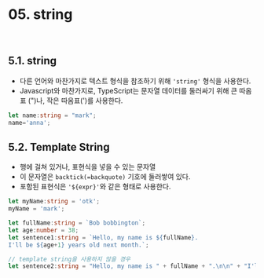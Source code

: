 # 05. string

<br>

## 5.1. string
- 다른 언어와 마찬가지로 텍스트 형식을 참조하기 위해 `'string'` 형식을 사용한다.
- Javascript와 마찬가지로, TypeScript는 문자열 데이터를 둘러싸기 위해 큰 따옴표 (")나, 작은 따옴표(')를 사용한다.

```ts
let name:string = "mark";
name='anna';
```

## 5.2. Template String

- 행에 걸쳐 있거나, 표현식을 넣을 수 있는 문자열
- 이 문자열은 `backtick(=backquote)` 기호에 둘러쌓여 있다.
- 포함된 표현식은 `'${expr}'`와 같은 형태로 사용한다.

```ts
let myName:string = 'otk';
myName = 'mark';

let fullName:string = `Bob bobbington`;
let age:number = 38;
let sentence1:string = `Hello, my name is ${fullName}.
I'll be ${age+1} years old next month.`;

// template string을 사용하지 않을 경우
let sentence2:string = "Hello, my name is " + fullName + ".\n\n" + "I'll be " + (age+1) + "years old next month.";
```

<br>

